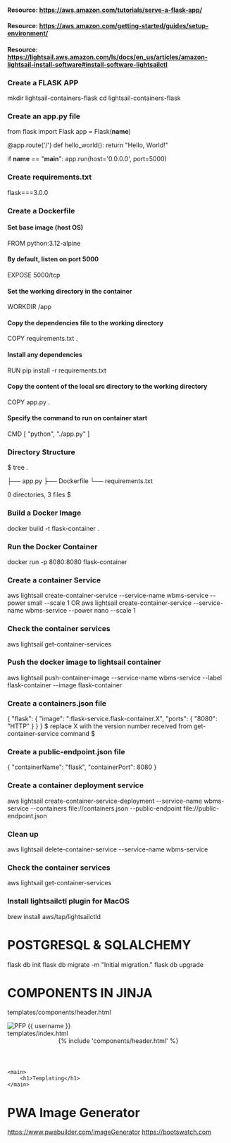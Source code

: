#### Resource: https://aws.amazon.com/tutorials/serve-a-flask-app/
#### Resource: https://aws.amazon.com/getting-started/guides/setup-environment/
#### Resource: https://lightsail.aws.amazon.com/ls/docs/en_us/articles/amazon-lightsail-install-software#install-software-lightsailctl


### Create a FLASK APP
mkdir lightsail-containers-flask
cd lightsail-containers-flask

### Create an app.py file
from flask import Flask
app = Flask(__name__)

@app.route('/')
def hello_world():
   return "Hello, World!"

if __name__ == "__main__":
   app.run(host='0.0.0.0', port=5000)

### Create requirements.txt
flask===3.0.0

### Create a Dockerfile
#### Set base image (host OS)
FROM python:3.12-alpine

#### By default, listen on port 5000
EXPOSE 5000/tcp

#### Set the working directory in the container
WORKDIR /app

#### Copy the dependencies file to the working directory
COPY requirements.txt .

#### Install any dependencies
RUN pip install -r requirements.txt

#### Copy the content of the local src directory to the working directory
COPY app.py .

#### Specify the command to run on container start
CMD [ "python", "./app.py" ]


### Directory Structure
$ tree
.

├── app.py
├── Dockerfile
└── requirements.txt

0 directories, 3 files
$

### Build a Docker Image
docker build -t flask-container .

### Run the Docker Container
docker run -p 8080:8080 flask-container

### Create a container Service
aws lightsail create-container-service --service-name wbms-service --power small --scale 1
                                        OR
aws lightsail create-container-service --service-name wbms-service --power nano --scale 1

### Check the container services
aws lightsail get-container-services

### Push the docker image to lightsail container
aws lightsail push-container-image --service-name wbms-service --label flask-container --image flask-container

### Create a containers.json file
{
    "flask": {
        "image": ":flask-service.flask-container.X",
        "ports": {
            "8080": "HTTP"
        }
    }
}
$ replace X with the version number received from get-container-service command $


### Create a public-endpoint.json file
{
    "containerName": "flask",
    "containerPort": 8080
}
### Create a container deployment service
aws lightsail create-container-service-deployment --service-name wbms-service --containers file://containers.json --public-endpoint file://public-endpoint.json


### Clean up
aws lightsail delete-container-service --service-name wbms-service

### Check the container services
aws lightsail get-container-services


<!-- ### aws configure
secret access key: TX+KJTY2D1cS/7MeydBzAv9D/nRNPj+dHcXXnqUQ
access key: AKIAQWZYNSFUFYLNI5E4
region: ap-south-1 -->

<!-- ### aws configure
access key: AKIAQWZYNSFUITE6OJYH
secret access key: 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
region: ap-south-1 -->

### Install lightsailctl plugin for MacOS
brew install aws/tap/lightsailctld

# POSTGRESQL & SQLALCHEMY 

flask db init
flask db migrate -m "Initial migration."
flask db upgrade

# COMPONENTS IN JINJA
templates/components/header.html
<div class="user">
    <img class="pfp" src="{{ pfp }}" alt="PFP">
    <span class="username">{{ username }}</span>
</div>
templates/index.html
<body>
    <header>{% include 'components/header.html' %}</header>

    <main>
        <h1>Templating</h1>
    </main>
</body>

# PWA Image Generator
https://www.pwabuilder.com/imageGenerator
https://bootswatch.com